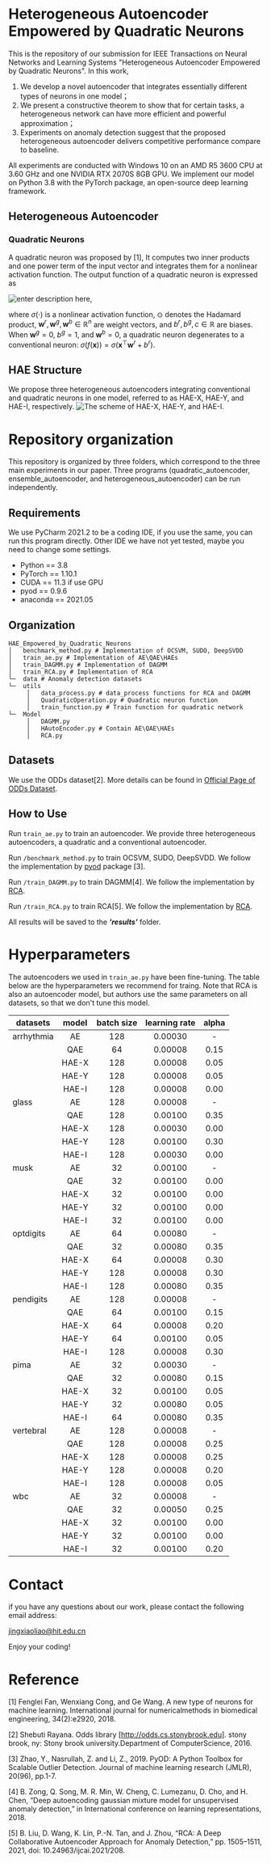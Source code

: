# Heterogeneous Autoencoder Empowered by Quadratic Neurons
This is the repository of our submission for IEEE Transactions on Neural Networks and Learning Systems   "Heterogeneous Autoencoder Empowered by Quadratic Neurons". In this work,

1. We develop a novel autoencoder that integrates essentially different types of neurons in one model；
2. We present a constructive theorem to show that for certain tasks, a heterogeneous network can have more efficient and powerful approximation；
3. Experiments on anomaly detection suggest that the proposed heterogeneous autoencoder delivers competitive performance compare to baseline.


All experiments are conducted with Windows 10 on an AMD R5 3600 CPU at 3.60 GHz and one NVIDIA RTX 2070S 8GB GPU. We implement our model on Python 3.8 with the PyTorch package, an open-source deep learning framework.  

## Heterogeneous Autoencoder

### Quadratic Neurons
A quadratic neuron was proposed by [1], It computes two inner products  and  one  power  term  of  the  input  vector  and  integrates them for a nonlinear activation function. The output function of a quadratic neuron is expressed as 

![enter description here](https://raw.githubusercontent.com/asdvfghg/image/master/小书匠/1641001696385.png),

where $\sigma(\cdot)$ is a nonlinear activation function, $\odot$ denotes the Hadamard product, $\boldsymbol{w}^r,\boldsymbol{w}^g, \boldsymbol{w}^b\in\mathbb{R}^n$ are weight vectors, and $b^r, b^g, c\in\mathbb{R}$ are biases. When $\boldsymbol{w}^g=0$, $b^g=1$, and $\boldsymbol{w}^b=0$, a quadratic neuron degenerates to a conventional neuron:  $\sigma(f(\boldsymbol{x}))= \sigma(\boldsymbol{x}^\top\boldsymbol{w}^{r}+b^{r})$. 

## HAE Structure
We propose three heterogeneous autoencoders integrating conventional  and  quadratic  neurons  in  one  model,  referred  to  as HAE-X, HAE-Y, and HAE-I, respectively.
![The scheme of HAE-X, HAE-Y, and HAE-I.](https://raw.githubusercontent.com/asdvfghg/image/master/小书匠/1641001696444.png)

# Repository organization
This repository is organized by three folders, which correspond to the three main experiments in our paper. Three programs (quadratic_autoencoder, ensemble_autoencoder, and heterogeneous_autoencoder) can be run independently.
## Requirements
We use PyCharm 2021.2 to be a coding IDE, if you use the same, you can run this program directly. Other IDE we have not yet tested, maybe you need to change some settings.
* Python == 3.8
* PyTorch == 1.10.1
* CUDA == 11.3 if use GPU
* pyod == 0.9.6
* anaconda == 2021.05
 
## Organization
```
HAE_Empowered_by_Quadratic_Neurons
│   benchmark_method.py # Implementation of OCSVM, SUDO, DeepSVDD
│   train_ae.py # Implementation of AE\QAE\HAEs 
│   train_DAGMM.py # Implementation of DAGMM
│   train_RCA.py # Implementation of RCA
└─  data # Anomaly detection datasets 
└─  utils
     │   data_process.py # data_process functions for RCA and DAGMM
     │   QuadraticOperation.py # Quadratic neuron function
     │   train_function.py # Train function for quadratic network
└─  Model
     │   DAGMM.py 
     │   HAutoEncoder.py # Contain AE\QAE\HAEs 
     │   RCA.py 

```

## Datasets
We use the ODDs dataset[2]. More details can be found in [Official Page of ODDs Dataset](http://odds.cs.stonybrook.edu).

## How to Use

Run ```train_ae.py``` to train an autoencoder. We provide three heterogeneous autoencoders, a quadratic and a conventional autoencoder. 

Run ```/benchmark_method.py``` to train  OCSVM, SUDO, DeepSVDD. We follow the implementation by [pyod](https://github.com/yzhao062/pyod) package [3].
 
 Run ```/train_DAGMM.py``` to train  DAGMM[4]. We follow the implementation by [RCA](https://github.com/illidanlab/RCA).

 Run ```/train_RCA.py``` to train  RCA[5]. We follow the implementation by [RCA](https://github.com/illidanlab/RCA).

All results will be saved to the ***'results'*** folder.

# Hyperparameters
The autoencoders we used in  ```train_ae.py```  have been fine-tuning. The table below are the hyperparameters we recommend  for traing. Note that RCA is also an autoencoder model, but authors use the same parameters on all datasets, so that we don't tune this model. 

| datasets   | model | batch size  | learning rate | alpha |
|------------|:-----:|:-----------:|:-------------:|:-----:|
| arrhythmia |   AE  |     128     |    0.00030    |   -   |
|            |  QAE  |      64     |    0.00008    | 0.15  |
|            | HAE-X |     128     |    0.00008    | 0.05  |
|            | HAE-Y |     128     |    0.00008    | 0.05  |
|            | HAE-I |     128     |    0.00008    | 0.00  |
| glass      |   AE  |     128     |    0.00008    |   -   |
|            |  QAE  |     128     |    0.00100    | 0.35  |
|            | HAE-X |     128     |    0.00030    | 0.00  |
|            | HAE-Y |     128     |    0.00100    | 0.30  |
|            | HAE-I |     128     |    0.00030    | 0.00  |
| musk       |   AE  |      32     |    0.00100    |   -   |
|            |  QAE  |      32     |    0.00100    | 0.00  |
|            | HAE-X |      32     |    0.00100    | 0.00  |
|            | HAE-Y |      32     |    0.00100    | 0.00  |
|            | HAE-I |      32     |    0.00100    | 0.00  |
| optdigits  |   AE  |      64     |    0.00080    |   -   |
|            |  QAE  |      32     |    0.00080    | 0.35  |
|            | HAE-X |      64     |    0.00008    | 0.30  |
|            | HAE-Y |     128     |    0.00008    | 0.30  |
|            | HAE-I |     128     |    0.00080    | 0.35  |
| pendigits  |   AE  |     128     |    0.00008    |   -   |
|            |  QAE  |      64     |    0.00100    | 0.15  |
|            | HAE-X |      64     |    0.00008    | 0.20  |
|            | HAE-Y |      64     |    0.00100    | 0.05  |
|            | HAE-I |     128     |    0.00008    | 0.30  |
| pima       |   AE  |      32     |    0.00030    |   -   |
|            |  QAE  |      32     |    0.00080    | 0.15  |
|            | HAE-X |      32     |    0.00100    | 0.05  |
|            | HAE-Y |      32     |    0.00080    | 0.05  |
|            | HAE-I |      64     |    0.00080    | 0.35  |
| vertebral  |   AE  |     128     |    0.00008    |   -   |
|            |  QAE  |     128     |    0.00008    | 0.25  |
|            | HAE-X |     128     |    0.00008    | 0.25  |
|            | HAE-Y |     128     |    0.00008    | 0.20  |
|            | HAE-I |     128     |    0.00008    | 0.05  |
| wbc        |   AE  |      32     |    0.00008    |   -   |
|            |  QAE  |      32     |    0.00050    | 0.25  |
|            | HAE-X |      32     |    0.00100    | 0.00  |
|            | HAE-Y |      32     |    0.00100    | 0.00  |
|            | HAE-I |      32     |    0.00100    | 0.20  |

# Contact
if you have any questions about our work, please contact the following email address:

jingxiaoliao@hit.edu.cn

Enjoy your coding!
# Reference
[1] Fenglei Fan, Wenxiang Cong, and Ge Wang. A new type of neurons for machine learning. International journal for numericalmethods in biomedical engineering, 34(2):e2920, 2018.

[2] Shebuti Rayana.  Odds library [http://odds.cs.stonybrook.edu]. stony brook, ny:  Stony brook university.Department of ComputerScience, 2016.

[3] Zhao, Y., Nasrullah, Z. and Li, Z., 2019. PyOD: A Python Toolbox for Scalable Outlier Detection. Journal of machine learning research (JMLR), 20(96), pp.1-7.

[4]  B. Zong, Q. Song, M. R. Min, W. Cheng, C. Lumezanu, D. Cho, and H. Chen, “Deep autoencoding gaussian mixture model for unsupervised anomaly detection,” in International conference on learning representations, 2018.

[5] B. Liu, D. Wang, K. Lin, P.-N. Tan, and J. Zhou, “RCA: A Deep Collaborative Autoencoder Approach for Anomaly Detection,” pp. 1505–1511, 2021, doi: 10.24963/ijcai.2021/208.
